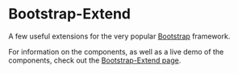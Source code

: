 # Bootstrap-Extend

A few useful extensions for the very popular [Bootstrap](http://getbootstrap.com/) framework.

For information on the components, as well as a live demo of the components, check out the [Bootstrap-Extend page](https://chalarangelo.github.io/bootstrap-extend/).
